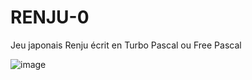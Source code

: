 # RENJU-0
Jeu japonais Renju écrit en Turbo Pascal ou Free Pascal

![image](https://github.com/gladir/RENJU-0/assets/11842176/52148c61-e1e1-4777-abd1-bb7d407d7767)
